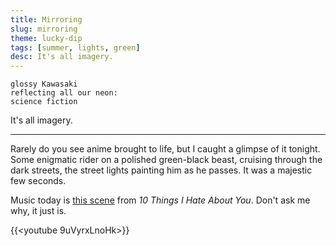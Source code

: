 ```yaml
---
title: Mirroring
slug: mirroring
theme: lucky-dip
tags: [summer, lights, green]
desc: It's all imagery.
---
```


```
glossy Kawasaki
reflecting all our neon:
science fiction
```

It's all imagery.

<!--more-->

---

Rarely do you see anime brought to life, but I caught a glimpse of it tonight.
Some enigmatic rider on a polished green-black beast, cruising through the dark streets, the street lights painting him as he passes.
It was a majestic few seconds.

Music today is [this scene][1] from *10 Things I Hate About You*.
Don't ask me why, it just is.

{{<youtube 9uVyrxLnoHk>}}

[1]: https://youtu.be/9uVyrxLnoHk
